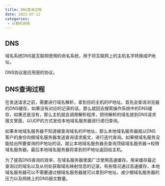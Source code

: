 ```yaml
---
title: DNS查询过程
date: 2021-07-12
categories: 
 - 计算机网络
---
```


## DNS
域名系统DNS是互联网使用的命名系统，用于将互联网上的主机名字转换成IP地址。

DNS协议是应用层的协议。

## DNS查询过程
在发送请求之前，需要进行域名解析，拿到目的主机的IP地址。首先会查询浏览器的DNS缓存，如果没有对应的记录的话，那么就回去搜索操作系统中的DNS缓存，如果还是没有，那么主机就会调用解析程序，把待解析的域名放到DNS请求报文里面，以UDP的方式发给本地域名服务器进行递归查询。

如果本地域名服务器不知道被查询域名的IP地址，那么本地域名服务器就以DNS客户的身份向根域名服务器发送查询请求报文，进行迭代查询。如果根域名服务没能给出所要查询的IP地址的话，就让本地域名服务器去查询顶级域名服务器->权限域名服务器。最后本地域名服务器将拿到的IP地址返回给主机。

为了提高DNS查询的效率，在域名服务器里面广泛使用高速缓存。用来缓存最近查询过的域名以及从何处获取域名映射信息的记录。有些情况通过高速缓存，本地域名服务器可以不需要通过根域名服务器就可以拿到IP地址。减少根域名服务器的压力以及网络上的DNS报文数量。